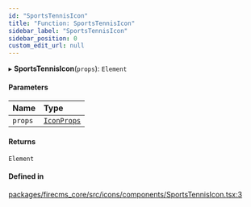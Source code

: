 ```yaml
---
id: "SportsTennisIcon"
title: "Function: SportsTennisIcon"
sidebar_label: "SportsTennisIcon"
sidebar_position: 0
custom_edit_url: null
---
```


▸ **SportsTennisIcon**(`props`): `Element`

#### Parameters

| Name | Type |
| :------ | :------ |
| `props` | [`IconProps`](../types/IconProps.md) |

#### Returns

`Element`

#### Defined in

[packages/firecms_core/src/icons/components/SportsTennisIcon.tsx:3](https://github.com/FireCMSco/firecms/blob/d45f3739/packages/firecms_core/src/icons/components/SportsTennisIcon.tsx#L3)
